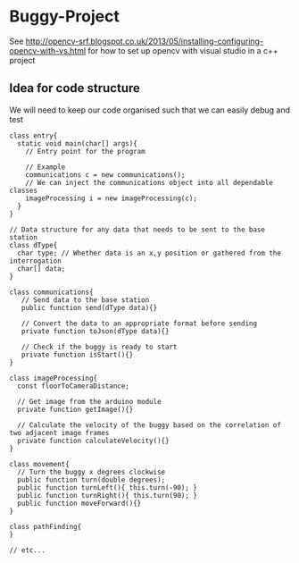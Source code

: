 # Buggy-Project

See http://opencv-srf.blogspot.co.uk/2013/05/installing-configuring-opencv-with-vs.html for how to set up opencv with visual studio in a c++ project

## Idea for code structure

We will need to keep our code organised such that we can easily debug and test

    class entry{
      static void main(char[] args){
        // Entry point for the program

        // Example
        communications c = new communications();
        // We can inject the communications object into all dependable classes
        imageProcessing i = new imageProcessing(c);
      }
    }

    // Data structure for any data that needs to be sent to the base station
    class dType{
      char type; // Whether data is an x,y position or gathered from the interrogation
      char[] data;
    }

    class communications{
       // Send data to the base station
       public function send(dType data){}

       // Convert the data to an appropriate format before sending
       private function toJson(dType data){}

       // Check if the buggy is ready to start
       private function isStart(){}
    }

    class imageProcessing{
      const floorToCameraDistance;

      // Get image from the arduino module
      private function getImage(){}

      // Calculate the velocity of the buggy based on the correlation of two adjacent image frames
      private function calculateVelocity(){}
    }

    class movement{
      // Turn the buggy x degrees clockwise
      public function turn(double degrees);
      public function turnLeft(){ this.turn(-90); }
      public function turnRight(){ this.turn(90); }
      public function moveForward(){}
    }

    class pathFinding{
    }

    // etc...



